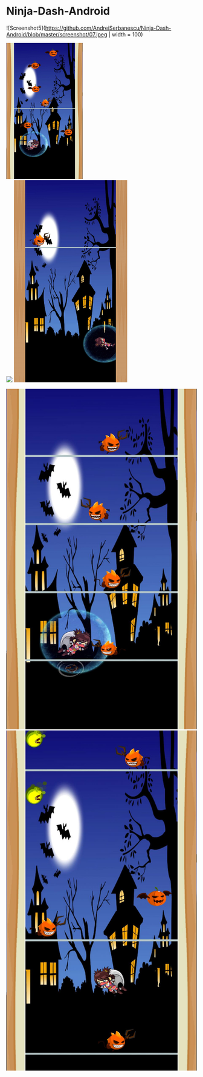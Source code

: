 # Ninja-Dash-Android


![Screenshot5](https://github.com/AndreiSerbanescu/Ninja-Dash-Android/blob/master/screenshot/07.jpeg | width = 100)

<img src="https://github.com/AndreiSerbanescu/Ninja-Dash-Android/blob/master/screenshot/07.jpeg" width="40%">

<section>
    <img width="300" src="https://github.com/AndreiSerbanescu/Ninja-Dash-Android/blob/master/screenshot/01.jpeg)">
    <img width="300" src="https://github.com/AndreiSerbanescu/Ninja-Dash-Android/blob/master/screenshot/02.jpeg">
</section>

![Screenshot3](https://github.com/AndreiSerbanescu/Ninja-Dash-Android/blob/master/screenshot/06.jpeg)
![Screenshot4](https://github.com/AndreiSerbanescu/Ninja-Dash-Android/blob/master/screenshot/09.jpeg)
